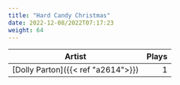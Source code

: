```yaml
---
title: "Hard Candy Christmas"
date: 2022-12-08/2022T07:17:23
weight: 64
---
```




 Artist | Plays 
----- | -----:
[Dolly Parton]({{< ref "a2614">}}) | 1
